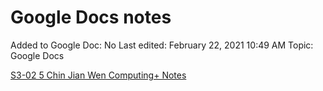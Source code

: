 # Google Docs notes

Added to Google Doc: No
Last edited: February 22, 2021 10:49 AM
Topic: Google Docs

[S3-02 5 Chin Jian Wen Computing+ Notes](https://docs.google.com/document/d/1cIKWYVFvfg_bR_m8x1iaMPy4nKpRSgwOoCKwgSJ-t4A/edit?usp=drivesdk)